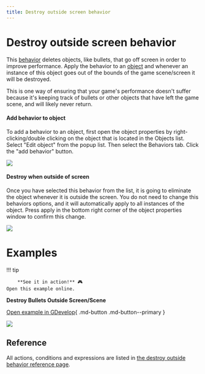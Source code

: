 ```yaml
---
title: Destroy outside screen behavior
---
```

# Destroy outside screen behavior

This [behavior](/gdevelop5/behaviors) deletes objects, like bullets, that go off screen in order to improve performance. Apply the behavior to an [object](/gdevelop5/objects) and whenever an instance of this object goes out of the bounds of the game scene/screen it will be destroyed.

This is one way of ensuring that your game's performance doesn't suffer because it's keeping track of bullets or other objects that have left the game scene, and will likely never return.

####  Add behavior to object

To add a behavior to an object, first open the object properties by right-clicking/double clicking on the object that is located in the Objects list. Select "Edit object" from the popup list. Then select the Behaviors tab. Click the "add behavior" button.

![](/gdevelop5/behaviors/AddBehaviorHighlight.png)

####  Destroy when outside of screen

Once you have selected this behavior from the list, it is going to eliminate the object whenever it is outside the screen. You do not need to change this behaviors options, and it will automatically apply to all instances of the object. Press apply in the bottom right corner of the object properties window to confirm this change.

![](/gdevelop5/behaviors/AddDestroyOutsideBheavior.png)

# Examples

!!! tip

        **See it in action!** 🎮
    Open this example online.

**Destroy Bullets Outside Screen/Scene**

[Open example in GDevelop](https://editor.gdevelop.io/?project=example://shoot-bullets){ .md-button .md-button--primary }

[![](/gdevelop5/behaviors/Examples1BulletOutsideScreen.png)](https://editor.gdevelop.io/?project=example://shoot-bullets)

## Reference

All actions, conditions and expressions are listed in [the destroy outside behavior reference page](/gdevelop5/all-features/destroy-outside-behavior/reference/).